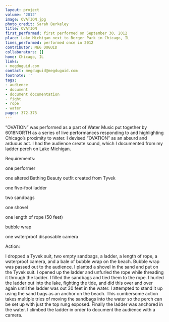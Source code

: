 ```yaml
---
layout: project
volume: '2012'
image: OVATION.jpg
photo_credit: Sarah Berkeley
title: OVATION
first_performed: first performed on September 30, 2012
place: Lake Michigan next to Berger Park in Chicago, IL
times_performed: performed once in 2012
contributor: MEG DUGUID
collaborators: []
home: Chicago, IL
links:
- megduguid.com
contact: megduguid@megduguid.com
footnote: ''
tags:
- audience
- document
- document documentation
- fight
- rope
- water
pages: 372-373
---
```


“OVATION” was performed as a part of Water Music put together by 6018NORTH as a series of live performances responding to and highlighting Chicago’s proximity to water. I devised “OVATION” as an absurd and arduous act. I had the audience create sound, which I documented from my ladder perch on Lake Michigan.

Requirements:

one performer

one altered Bathing Beauty outfit created from Tyvek

one five-foot ladder

two sandbags

one shovel

one length of rope (50 feet)

bubble wrap

one waterproof disposable camera

Action:

I dropped a Tyvek suit, two empty sandbags, a ladder, a length of rope, a waterproof camera, and a bale of bubble wrap on the beach. Bubble wrap was passed out to the audience. I planted a shovel in the sand and put on the Tyvek suit. I opened up the ladder and unfurled the rope while threading it through the ladder. I filled the sandbags and tied them to the rope. I hurled the ladder out into the lake, fighting the tide, and did this over and over again until the ladder was out 30 feet in the water. I attempted to stand it up using the sand bags as an anchor on the beach. This cumbersome action takes multiple tries of moving the sandbags into the water so the perch can be set up with just the top rung exposed. Finally the ladder was anchored in the water. I climbed the ladder in order to document the audience with a camera.
